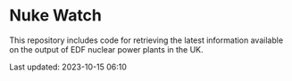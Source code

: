 # Nuke Watch

This repository includes code for retrieving the latest information available on the output of EDF nuclear power plants in the UK.

Last updated: 2023-10-15 06:10